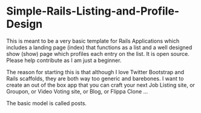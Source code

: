 Simple-Rails-Listing-and-Profile-Design
=======================================

This is meant to be a very basic template for Rails Applications which includes a landing page (index) that functions as a list and a well designed show (show) page which profiles each entry on the list. It is open source. Please help contribute as I am just a beginner. 

The reason for starting this is that although I love Twitter Bootstrap and Rails scaffolds, they are both way too generic and barebones. I want to create an out of the box app that you can craft your next Job Listing site, or Groupon, or Video Voting site, or Blog, or Flippa Clone ...

The basic model is called posts.
